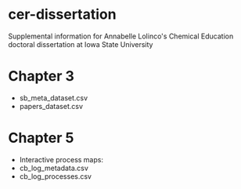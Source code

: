 # cer-dissertation
Supplemental information for Annabelle Lolinco's Chemical Education doctoral dissertation at Iowa State University

# Chapter 3
- sb_meta_dataset.csv
- papers_dataset.csv
  
# Chapter 5
- Interactive process maps:
- cb_log_metadata.csv
- cb_log_processes.csv
